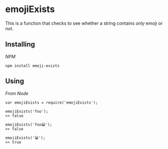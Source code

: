 # emojiExists

This is a function that checks to see whether a string contains *only* emoji or not.

## Installing

*NPM*
```
npm install emoji-exists
```

## Using

*From Node*

```
var emojiExists = require('emojiExists');

emojiExists('foo');
>> false

emojiExists('foo😀');
>> false

emojiExists('😀');
>> true 
```

